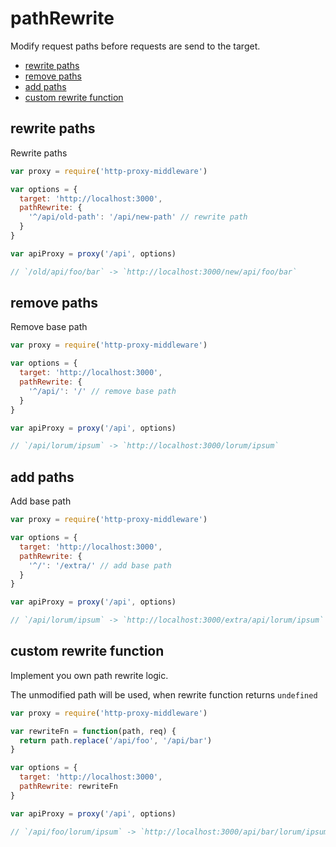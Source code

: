 # pathRewrite

Modify request paths before requests are send to the target.

<!-- MarkdownTOC autolink=true bracket=round -->

- [rewrite paths](#rewrite-paths)
- [remove paths](#remove-paths)
- [add paths](#add-paths)
- [custom rewrite function](#custom-rewrite-function)

<!-- /MarkdownTOC -->

## rewrite paths

Rewrite paths

```javascript
var proxy = require('http-proxy-middleware')

var options = {
  target: 'http://localhost:3000',
  pathRewrite: {
    '^/api/old-path': '/api/new-path' // rewrite path
  }
}

var apiProxy = proxy('/api', options)

// `/old/api/foo/bar` -> `http://localhost:3000/new/api/foo/bar`
```

## remove paths

Remove base path

```javascript
var proxy = require('http-proxy-middleware')

var options = {
  target: 'http://localhost:3000',
  pathRewrite: {
    '^/api/': '/' // remove base path
  }
}

var apiProxy = proxy('/api', options)

// `/api/lorum/ipsum` -> `http://localhost:3000/lorum/ipsum`
```

## add paths

Add base path

```javascript
var proxy = require('http-proxy-middleware')

var options = {
  target: 'http://localhost:3000',
  pathRewrite: {
    '^/': '/extra/' // add base path
  }
}

var apiProxy = proxy('/api', options)

// `/api/lorum/ipsum` -> `http://localhost:3000/extra/api/lorum/ipsum`
```

## custom rewrite function

Implement you own path rewrite logic.

The unmodified path will be used, when rewrite function returns `undefined`

```javascript
var proxy = require('http-proxy-middleware')

var rewriteFn = function(path, req) {
  return path.replace('/api/foo', '/api/bar')
}

var options = {
  target: 'http://localhost:3000',
  pathRewrite: rewriteFn
}

var apiProxy = proxy('/api', options)

// `/api/foo/lorum/ipsum` -> `http://localhost:3000/api/bar/lorum/ipsum`
```
